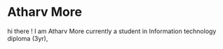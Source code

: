 # Atharv More

hi there ! I am Atharv More currently a student in Information technology diploma (3yr),  
